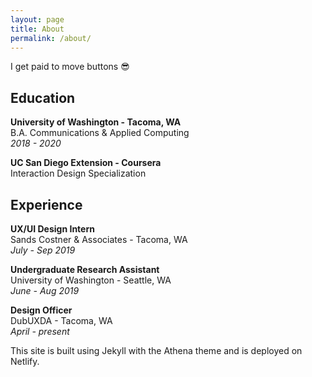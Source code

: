 ```yaml
---
layout: page
title: About
permalink: /about/
---
```


I get paid to move buttons 😎

## Education
**University of Washington - Tacoma, WA**  
B.A. Communications & Applied Computing  
_2018 - 2020_  

**UC San Diego Extension - Coursera**  
Interaction Design Specialization  

## Experience
**UX/UI Design Intern**  
Sands Costner & Associates - Tacoma, WA  
_July - Sep 2019_  

**Undergraduate Research Assistant**  
University of Washington - Seattle, WA  
_June - Aug 2019_  

**Design Officer**  
DubUXDA - Tacoma, WA  
_April - present_  


This site is built using Jekyll with the Athena theme and is deployed on Netlify.
